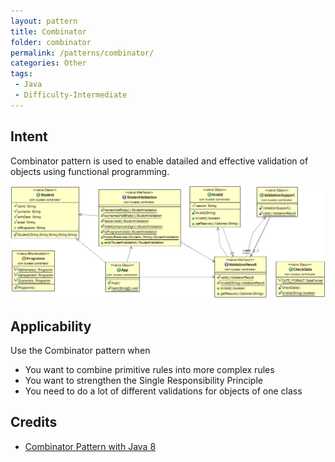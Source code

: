 ```yaml
---
layout: pattern
title: Combinator
folder: combinator
permalink: /patterns/combinator/
categories: Other
tags:
 - Java
 - Difficulty-Intermediate
---
```


## Intent
Combinator pattern is used to enable datailed and effective validation of objects using functional programming.

![alt text](./etc/combinator.png "Combinator")

## Applicability
Use the Combinator pattern when

* You want to combine primitive rules into more complex rules
* You want to strengthen the Single Responsibility Principle
* You need to do a lot of different validations for objects of one class

## Credits

* [Combinator Pattern with Java 8](https://gtrefs.github.io/code/combinator-pattern/)